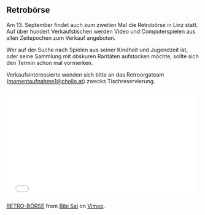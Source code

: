 ## Retrobörse

Am 13. September findet auch zum zweiten Mal die Retrobörse in Linz statt. Auf über hundert Verkaufstischen werden Video und Computerspielen aus allen Zeitepochen zum Verkauf angeboten.

Wer auf der Suche nach Spielen aus seiner Kindheit und Jugendzeit ist, oder seine Sammlung mit obskuren Raritäten aufstocken möchte, sollte sich den Termin schon mal vormerken.

Verkaufsinteressierte wenden sich bitte an das Retroorgateam (momentaufnahme1@chello.at) zwecks Tischreservierung.

<div class="Video Video--widescreen">
  <iframe src="//player.vimeo.com/video/87928693" width="500" height="281" frameborder="0" webkitallowfullscreen mozallowfullscreen allowfullscreen></iframe>
</div>

<p><a href="http://vimeo.com/87928693">RETRO-BÖRSE</a> from <a href="http://vimeo.com/barbarasalehi">Bibi Sal</a> on <a href="https://vimeo.com">Vimeo</a>.</p>

